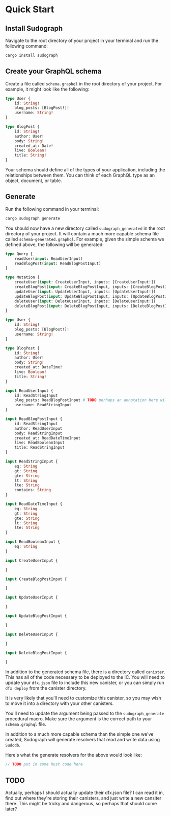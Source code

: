 # Quick Start

## Install Sudograph

Navigate to the root directory of your project in your terminal and run the following command:

```bash
cargo install sudograph
```

## Create your GraphQL schema

Create a file called `schema.graphql` in the root directory of your project. For example, it might look like the following:

```graphql
type User {
    id: String!
    blog_posts: [BlogPost!]!
    username: String!
}

type BlogPost {
    id: String!
    author: User!
    body: String!
    created_at: Date!
    live: Boolean!
    title: String!
}
```

Your schema should define all of the types of your application, including the relationships between them. You can think of each GraphQL type as an object, document, or table.

## Generate

Run the following command in your terminal:

```bash
cargo sudograph generate
```

You should now have a new directory called `sudograph_generated` in the root directory of your project. It will contain a much more capable schema file called `schema-generated.graphql`. For example, given the simple schema we defined above, the following will be generated:

```graphql
type Query {
    readUser(input: ReadUserInput)
    readBlogPost(input: ReadBlogPostInput)
}

type Mutation {
    createUser(input: CreateUserInput, inputs: [CreateUserInput!])
    createBlogPost(input: CreateBlogPostInput, inputs: [CreateBlogPostInput!])
    updateUser(input: UpdateUserInput, inputs: [UpdateUserInput!])
    updateBlogPost(input: UpdateBlogPostInput, inputs: [UpdateBlogPostInput!])
    deleteUser(input: DeleteUserInput, inputs: [DeleteUserInput!])
    deleteBlogPost(input: DeleteBlogPostInput, inputs: [DeleteBlogPostInput!])
}

type User {
    id: String!
    blog_posts: [BlogPost!]!
    username: String!
}

type BlogPost {
    id: String!
    author: User!
    body: String!
    created_at: DateTime!
    live: Boolean!
    title: String!
}

input ReadUserInput {
    id: ReadStringInput
    blog_posts: ReadBlogPostInput # TODO perhaps an annotation here will help us distinguish the type of result, singular or multiple
    username: ReadStringInput
}

input ReadBlogPostInput {
    id: ReadStringInput
    author: ReadUserInput
    body: ReadStringInput
    created_at: ReadDateTimeInput
    live: ReadBooleanInput
    title: ReadStringInput
}

input ReadStringInput {
    eq: String
    gt: String
    gte: String
    lt: String
    lte: String
    contains: String
}

input ReadDateTimeInput {
    eq: String
    gt: String
    gte: String
    lt: String
    lte: String
}

input ReadBooleanInput {
    eq: String
}

input CreateUserInput {

}

input CreateBlogPostInput {

}

input UpdateUserInput {

}

input UpdateBlogPostInput {

}

input DeleteUserInput {

}

input DeleteBlogPostInput {

}
```

In addition to the generated schema file, there is a directory called `canister`. This has all of the code necessary to be deployed to the IC. You will need to update your `dfx.json` file to include this new canister, or you can simply run `dfx deploy` from the canister directory.

It is very likely that you'll need to customize this canister, so you may wish to move it into a directory with your other canisters.

You'll need to update the argument being passed to the `sudograph_generate` procedural macro. Make sure the argument is the correct path to your `schema.graphql` file.

In addition to a much more capable schema than the simple one we've created, Sudograph will generate resolvers that read and write data using `Sudodb`.

Here's what the generate resolvers for the above would look like:

```rust
// TODO put in some Rust code here
```

## TODO

Actually, perhaps I should actually update their dfx.json file? I can read it in, find out where they're storing their canisters, and just write a new cansiter there. This might be tricky and dangerous, so perhaps that should come later?